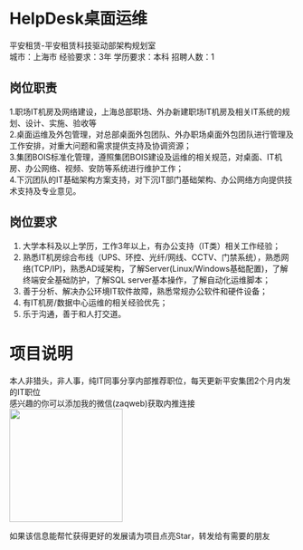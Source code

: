 # HelpDesk桌面运维
平安租赁-平安租赁科技驱动部架构规划室  
城市：上海市 经验要求：3年 学历要求：本科  招聘人数：1

## 岗位职责
1.职场IT机房及网络建设，上海总部职场、外办新建职场IT机房及相关IT系统的规划、设计、实施、验收等   
2.桌面运维及外包管理，对总部桌面外包团队、外办职场桌面外包团队进行管理及工作安排，对重大问题和需求提供支持及协调资源；   
3.集团BOIS标准化管理，遵照集团BOIS建设及运维的相关规范，对桌面、IT机房、办公网络、视频、安防等系统进行维护工作；   
4.下沉团队的IT基础架构方案支持，对下沉IT部门基础架构、办公网络方向提供技术支持及专业意见。

## 岗位要求
1.	大学本科及以上学历，工作3年以上，有办公支持（IT类）相关工作经验；   
2.	熟悉IT机房综合布线（UPS、环控、光纤/网线、CCTV、门禁系统），熟悉网络(TCP/IP)，熟悉AD域架构，了解Server(Linux/Windows基础配置)，了解终端安全基础防护，了解SQL server基本操作，了解自动化运维脚本；   
3.	善于分析、解决办公环境IT软件故障，熟悉常规办公软件和硬件设备；   
4.	有IT机房/数据中心运维的相关经验优先；   
5.	乐于沟通，善于和人打交道。

# 项目说明

本人非猎头，非人事，纯IT同事分享内部推荐职位，每天更新平安集团2个月内发的IT职位  
感兴趣的你可以添加我的微信(zaqweb)获取内推连接  
<img src="https://github.com/zaqweb/PA-IT-JOBS/blob/master/WechatICode.jpeg"  height="200" width="200">

如果该信息能帮忙获得更好的发展请为项目点亮Star，转发给有需要的朋友




